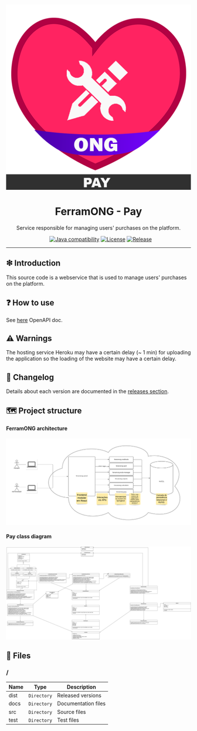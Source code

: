 <p align='center'>
<img src='https://raw.githubusercontent.com/FerramONG/ferramong-pay/master/docs/img/logo/logo.png?raw=true' />
</p>

<h1 align='center'>FerramONG - Pay</h1>
<p align='center'>Service responsible for managing users' purchases on the platform.</p>
<p align="center">
	<a href="https://github.com/FerramONG/ferramong-pay/actions/workflows/windows.yml"><img src="https://github.com/FerramONG/ferramong-pay/actions/workflows/windows.yml/badge.svg" alt=""></a>
	<a href="https://github.com/FerramONG/ferramong-pay/actions/workflows/macos.yml"><img src="https://github.com/FerramONG/ferramong-pay/actions/workflows/macos.yml/badge.svg" alt=""></a>
	<a href="https://github.com/FerramONG/ferramong-pay/actions/workflows/ubuntu.yml"><img src="https://github.com/FerramONG/ferramong-pay/actions/workflows/ubuntu.yml/badge.svg" alt=""></a>
	<a href="http://java.oracle.com"><img src="https://img.shields.io/badge/java-12+-D0008F.svg" alt="Java compatibility"></a>
	<a href="https://github.com/FerramONG/ferramong-pay/blob/master/LICENSE"><img src="https://img.shields.io/badge/License-BSD0-919191.svg" alt="License"></a>
	<a href="https://github.com/FerramONG/ferramong-pay/releases"><img src="https://img.shields.io/github/v/release/FerramONG/ferramong-pay" alt="Release"></a>
</p>
<hr />

## ❇ Introduction
This source code is a webservice that is used to manage users' purchases on the platform.

## ❓ How to use
See [here](https://ferramong-pay.herokuapp.com/swagger-ui/index.html?configUrl=/v3/api-docs/swagger-config) OpenAPI doc.

## ⚠ Warnings
The hosting service Heroku may have a certain delay (~ 1 min) for uploading the application so the loading of the website may have a certain delay. 

## 🚩 Changelog
Details about each version are documented in the [releases section](https://github.com/FerramONG/ferramong-pay/releases).

## 🗺 Project structure
#### FerramONG architecture
![global-schema](https://raw.githubusercontent.com/FerramONG/ferramong-pay/master/docs/img/schemas/architecture.png?raw=true)

#### Pay class diagram
![class-diagram](https://raw.githubusercontent.com/FerramONG/ferramong-pay/master/docs/img/diagrams/class-diagram.png?raw=true)

## 📁 Files
### /
|        Name 	|Type|Description|
|----------------|-------------------------------|-----------------------------|
|dist |`Directory`|Released versions|
|docs |`Directory`|Documentation files|
|src     |`Directory`| Source files |
|test     |`Directory`| Test files |
